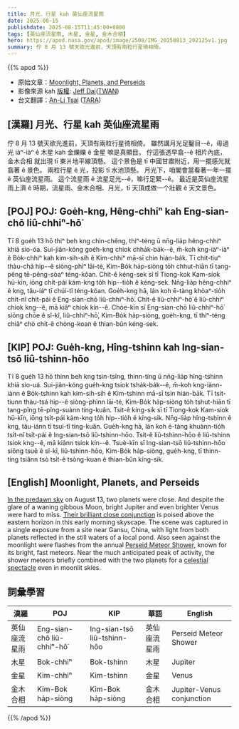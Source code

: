 ```yaml
---
title: 月光、行星 kah 英仙座流星雨
date: 2025-08-15
publishdate: 2025-08-15T11:45:00+0800
tags: [英仙座流星雨, 木星, 金星, 金木合相]
hero: https://apod.nasa.gov/apod/image/2508/IMG_20250813_202125v1.jpg
summary: 佇 8 月 13 號天欲光進前，天頂有兩粒行星徛相倚。
---
```


{{% apod %}}

- 原始文章：[Moonlight, Planets, and Perseids](https://apod.nasa.gov/apod/ap250815.html)
- 影像來源 kah [版權][Copyright]: [Jeff Dai][Jeff_Dai]([TWAN][TWAN])
- 台文翻譯：[An-Li Tsai][An-Li Tsai] ([TARA][TARA])


## [漢羅] 月光、行星 kah 英仙座流星雨
佇 8 月 13 號天欲光進前，天頂有兩粒行星徛相倚。
雖然講月光足鑿目--ê，毋過 光 iàⁿ-iàⁿ ê 木星 kah 金爍爍 ê 金星 嘛是真顯目。
佇這張透早翕--ê 相片內底，金木合相 就出現 tī 東爿地平線頂懸。
這个景色是 tī 中國甘肅附近，用一擺感光就翕著 ê 景色。
兩粒行星 ê 光，投影 tī 水池頂懸。
月光下，咱閣會當看著一年一擺 ê 英仙座流星雨。
這个流星雨 ê 流星足光--ê，嘛行足緊--ê。
最近是英仙座流星雨上濟 ê 時期，流星雨、金木合相、月光，tī 天頂成做一个壯觀 ê 天文景色。


<!--
## [英文] Moonlight, Planets, and Perseids
In the predawn sky on August 13, two planets were close.
And despite the glare of a waning gibbous Moon, bright Jupiter and even brighter Venus were hard to miss.
Their brilliant close conjunction is poised above the eastern horizon in this early morning skyscape.
The scene was captured in a single exposure from a site near Gansu, China, with light from both planets reflected in the still waters of a local pond.
Also seen against the moonlight were flashes from the annual Perseid Meteor Shower, known for its bright, fast meteors.
Near the much anticipated peak of activity, the shower meteors briefly combined with the two planets for a celestial spectacle even in moonlit skies.


## [中文] 月光、行星和英仙座流星雨
8月13日黎明前的夜空中，兩顆行星近在咫尺。
儘管殘月光芒四射，明亮的木星和更明亮的金星仍然清晰可見。
在這張清晨的星圖中，它們輝煌的近距離會合景象清晰可見，矗立在東方地平線之上。
這幅景像是在中國甘肅附近的一處地點用單次曝光拍攝的，兩顆行星的光芒倒映在當地池塘平靜的水面上。
在月光的映襯下，還能看到一年一度的英仙座流星雨的閃光，英仙座流星雨以其明亮、快速的流星而聞名。
在人們期待已久的活動高峰期附近，流星雨與兩顆行星短暫地相遇，即使在月光下也構成了一道壯觀的天文奇觀。

-->

## [POJ] POJ: Goe̍h-kng, Hêng-chhiⁿ kah Eng-sian-chō liû-chhiⁿ-hō͘
Tī 8 goe̍h 13 hō thiⁿ beh kng chìn-chêng, thiⁿ-téng ū nn̄g-lia̍p hêng-chhiⁿ khiā sio-óa.
Sui-jiân-kóng goe̍h-kng chiok chha̍k-ba̍k--ê, m̄-koh kng-iàⁿ-iàⁿ ê Bo̍k-chhiⁿ kah kim-sih-sih ê Kim-chhiⁿ mā-sī chin hián-ba̍k.
Tī chit-tiuⁿ thàu-chá hip--ê siòng-phìⁿ lāi-té, Kim-Bo̍k ha̍p-siòng to̍h chhut-hiān tī tang-pêng tē-pêng-sòaⁿ téng-kôan.
Chit-ê kéng-sek sī tī Tiong-kok Kam-siok hū-kīn, iōng chi̍t-pái kám-kng to̍h hip--tio̍h ê kéng-sek.
Nn̄g-lia̍p hêng-chhiⁿ ê kng, tâu-iáⁿ tī chúi-tî téng-kôan.
Goe̍h-kng hā, lán koh ē-tàng khòaⁿ-tio̍h chi̍t-nî chi̍t-pái ê Eng-sian-chō liû-chhiⁿ-hō͘.
Chit-ê liû-chhiⁿ-hō͘ ê liû-chhiⁿ chiok kng--ê, mā kiâⁿ chiok kín--ê.
Chòe-kīn sī Eng-sian-chō liû-chhiⁿ-hō͘ siōng chōe ê sî-kî, liû-chhiⁿ-hō͘, Kim-Bo̍k ha̍p-siòng, goe̍h-kng, tī thiⁿ-téng chiâⁿ chò chi̍t-ê chòng-koan ê thian-bûn kéng-sek.

## [KIP] POJ: Gue̍h-kng, Hîng-tshinn kah Ing-sian-tsō liû-tshinn-hōo
Tī 8 gue̍h 13 hō thinn beh kng tsìn-tsîng, thinn-tíng ū nn̄g-lia̍p hîng-tshinn khiā sio-uá.
Sui-jiân-kóng gue̍h-kng tsiok tsha̍k-ba̍k--ê, m̄-koh kng-iànn-iànn ê Bo̍k-tshinn kah kim-sih-sih ê Kim-tshinn mā-sī tsin hián-ba̍k.
Tī tsit-tiunn thàu-tsá hip--ê siòng-phìnn lāi-té, Kim-Bo̍k ha̍p-siòng to̍h tshut-hiān tī tang-pîng tē-pîng-suànn tíng-kuân.
Tsit-ê kíng-sik sī tī Tiong-kok Kam-siok hū-kīn, iōng tsi̍t-pái kám-kng to̍h hip--tio̍h ê kíng-sik.
Nn̄g-lia̍p hîng-tshinn ê kng, tâu-iánn tī tsuí-tî tíng-kuân.
Gue̍h-kng hā, lán koh ē-tàng khuànn-tio̍h tsi̍t-nî tsi̍t-pái ê Ing-sian-tsō liû-tshinn-hōo.
Tsit-ê liû-tshinn-hōo ê liû-tshinn tsiok kng--ê, mā kiânn tsiok kín--ê.
Tsuè-kīn sī Ing-sian-tsō liû-tshinn-hōo siōng tsuē ê sî-kî, liû-tshinn-hōo, Kim-Bo̍k ha̍p-siòng, gue̍h-kng, tī thinn-tíng tsiânn tsò tsi̍t-ê tsòng-kuan ê thian-bûn kíng-sik.

## [English] Moonlight, Planets, and Perseids
[In the predawn sky][In_the_predawn_sky] on August 13, two planets were close.
And despite the glare of a waning gibbous Moon, bright Jupiter and even brighter Venus were hard to miss.
[Their brilliant close conjunction][Their_brilliant_close_conjunction] is poised above the eastern horizon in this early morning skyscape.
The scene was captured in a single exposure from a site near Gansu, China, with light from both planets reflected in the still waters of a local pond.
Also seen against the moonlight were flashes from the annual [Perseid Meteor Shower][Perseid_Meteor_Shower], known for its bright, fast meteors.
Near the much anticipated peak of activity, the shower meteors briefly combined with the two planets for a [celestial spectacle][celestial_spectacle] even in moonlit skies.


## 詞彙學習
|漢羅|POJ|KIP|華語|English|
|-|-|-|-|-|
| 英仙座流星雨 | Eng-sian-chō liû-chhiⁿ-hō͘ | Ing-sian-tsō liû-tshinn-hōo | 英仙座流星雨 | Perseid Meteor Shower |
| 木星 | Bok-chhiⁿ | Bok-tshinn | 木星 | Jupiter |
| 金星 | Kim-chhiⁿ | Kim-tshinn | 金星 | Venus |
| 金木合相 | Kim-Bok ha̍p-siòng | Kim-Bok ha̍p-siòng | 金木合相 | Jupiter-Venus conjunction |


{{% /apod %}}

[An-Li Tsai]: mailto:thianbun.taigi@gmail.com
[TARA]: https://tara.tw

[Copyright]: https://apod.nasa.gov/apod/fap/lib/about_apod.html#srapply
[License3]: https://creativecommons.org/licenses/by-nc-nd/3.0/
[License2]:https://creativecommons.org/licenses/by-nc-nd/2.0/
[NASA]:https://www.nasa.gov/

[In_the_predawn_sky]:https://science.nasa.gov/solar-system/whats-up-august-2025-skywatching-tips-from-nasa/#hds-sidebar-nav-1
[Their_brilliant_close_conjunction]:https://earthsky.org/todays-image/venus-and-jupiter/
[Perseid_Meteor_Shower]:https://www.nasa.gov/blogs/watch-the-skies/2025/08/08/bright-moonlight-could-interfere-with-view-of-perseids-peak/
[celestial_spectacle]:https://apod.nasa.gov/apod/ap240826.html
[light_weekend]:https://apod.nasa.gov/apod/ap250816.html

[Jeff_Dai]:https://twanight.org/profile/jeff-dai/
[TWAN]:https://www.twanight.org/
[Copyright]:lib/about_apod.html#srapply